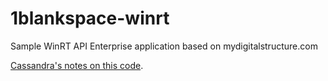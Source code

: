 1blankspace-winrt
==================

Sample WinRT API Enterprise application based on mydigitalstructure.com

<a href="http://mydigitalstructure.com/site/1210/ALT-DesignIT_DDDSydney_2012_Talk_2.1.pdf">Cassandra's notes on this code</a>.